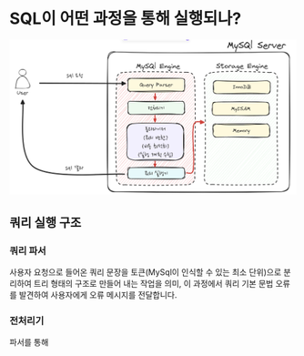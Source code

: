 # SQL이 어떤 과정을 통해 실행되나?

![Mysql_실행구조.png](..%2Fimg%2FMysql_%EC%8B%A4%ED%96%89%EA%B5%AC%EC%A1%B0.png)

## 쿼리 실행 구조

### 쿼리 파서
사용자 요청으로 들어온 쿼리 문장을 토큰(MySql이 인식할 수 있는 최소 단위)으로 분리하여 트리 형태의 구조로 만들어 내는 작업을 의미,
이 과정에서 쿼리 기본 문법 오류를 발견하여 사용자에게 오류 메시지를 전달합니다.

### 전처리기
파서를 통해
